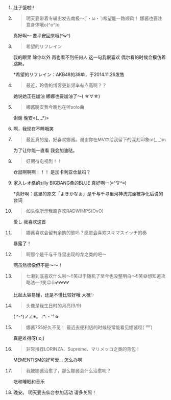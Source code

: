 1. 肚子饿啦‼

2. > 明天要带着专辑出发去南极～(´・ω・`)希望能一路顺风！ 娜酱也要注意身体哦o(^o^)o

   真好啊～ 要平安回来哦(^w^)

3. > 希望的リフレイン

   我的眼里 除你以外 再也看不到任何人  这一句我很喜欢 偶尔看的时候会模仿着跳舞。

   *希望的リフレイン：AKB48的38单，于2014.11.26发售

4. > 最近，玲香的博客更新频率有点高啊？？

   她说她正在加油 娜娜也要加油了～( ☆∀☆)

5. > 娜酱晚安我今晚也在听solo曲

   谢谢 晚安<(_ _*)>

6. 啊，我现在不睡哦笑

7. > 最近真的是，好喜欢娜酱。谢谢你在MV中给我留下的深刻印象m(_ _)m

   为了让你能一直看 我会加油哒。

8. > 好期待电视剧！！

   仓鼠啊啊啊！！！ 是加卡利亚仓鼠吗？

9. 家入レオ桑的silly BIGBANG桑的BLUE 真好啊ー(≡^∇^≡)

   *真好啊：这里的原文「よきかなぁ」是千与千寻里河神洗完澡被净化后说的台词

10. > 如头像所示我超喜欢RADWIMPS(OvO)

    愛し 我喜欢这首

11. > 娜酱喜欢会留有余韵的歌吗？感觉会喜欢スキマスイッチ的奏

    暴露了！

12. > 啊那个是千与千寻里出现的龙之类的吧〜

    啊虽然很像但不是～～！

13. > 七濑到底喜欢什么啦〜‼︎笑过于随机了至今也没整明白〜‼︎笑😅想知道攻略法〜‼︎笑😉👍💕💕💕💕💕

    比起太容易懂，还是不懂比较好哦 大概✨

14. > 头像是我生日时的月亮(9/9)

    ( ^-^)ノ∠※。.:*:・'°☆

15. > 娜酱755好久不见！ 最近去便利店的时候经常能看见娜酱哎(*´罒`*)

    真是难得呀(;o;)

16. > 非常推荐LORINZA、Supreme、マリメッコ之类的背包！

    MEMENTISM的好可爱… 怎么办啊

17. > 我被娜酱治愈了，那么娜酱会什么治愈呢？

    吃和睡眠和音乐

18. 晚安。 明天要去仙台参加活动 请多关照！